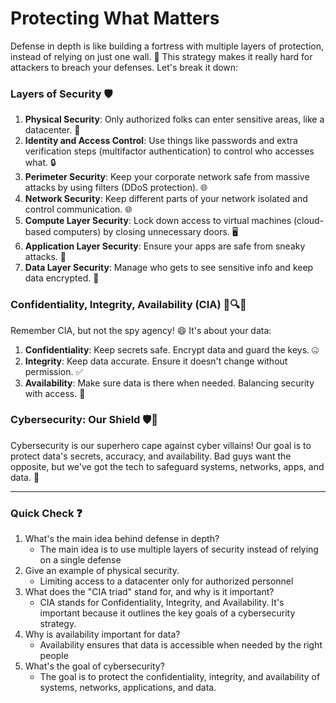 # Protecting What Matters

Defense in depth is like building a fortress with multiple layers of protection, instead of relying on just one wall. 🏰 This strategy makes it really hard for attackers to breach your defenses. Let's break it down:

### Layers of Security 🛡️

1. **Physical Security**: Only authorized folks can enter sensitive areas, like a datacenter. 🚪
2. **Identity and Access Control**: Use things like passwords and extra verification steps (multifactor authentication) to control who accesses what. 🔒
3. **Perimeter Security**: Keep your corporate network safe from massive attacks by using filters (DDoS protection). 🌐
4. **Network Security**: Keep different parts of your network isolated and control communication. 🌐
5. **Compute Layer Security**: Lock down access to virtual machines (cloud-based computers) by closing unnecessary doors. 🖥️
6. **Application Layer Security**: Ensure your apps are safe from sneaky attacks. 📱
7. **Data Layer Security**: Manage who gets to see sensitive info and keep data encrypted. 🔐

### Confidentiality, Integrity, Availability (CIA) 🔐🔍🌐

Remember CIA, but not the spy agency! 😄 It's about your data:

1. **Confidentiality**: Keep secrets safe. Encrypt data and guard the keys. 🤐
2. **Integrity**: Keep data accurate. Ensure it doesn't change without permission. ✅
3. **Availability**: Make sure data is there when needed. Balancing security with access. 🔄

### Cybersecurity: Our Shield 🛡️🚀

Cybersecurity is our superhero cape against cyber villains! Our goal is to protect data's secrets, accuracy, and availability. Bad guys want the opposite, but we've got the tech to safeguard systems, networks, apps, and data. 💪

---
### Quick Check ❓

1. What's the main idea behind defense in depth?
	- The main idea is to use multiple layers of security instead of relying on a  single defense
2. Give an example of physical security.
	- Limiting access to a datacenter only for authorized personnel
3. What does the "CIA triad" stand for, and why is it important?
	- CIA stands for Confidentiality, Integrity, and Availability. It's important because it outlines the key goals of a cybersecurity strategy.
4. Why is availability important for data?
	- Availability ensures that data is accessible when needed by the right people
5. What's the goal of cybersecurity?
	- The goal is to protect the confidentiality, integrity, and availability of systems, networks, applications, and data.

